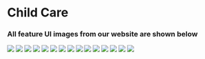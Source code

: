 # Child Care
<h3>All feature UI images from our website are shown below</h3>
<img src="Child/static/homepage.png">
<img src="Child/static/about.png">
<img src="Child/static/blog.png">
<img src="Child/static/blog2.png">
<img src="Child/static/videos.png">
<img src="Child/static/payment.png">
<img src="Child/static/nogod.png">
<img src="Child/static/welcomepage.JPG">
<img src="Child/static/profile.JPG">
<img src="Child/static/help.JPG">
<img src="Child/static/school.JPG">
<img src="Child/static/daycare.JPG">
<img src="Child/static/products.JPG">
<img src="Child/static/ordered.JPG">
<img src="Child/static/orderstatus.JPG">
